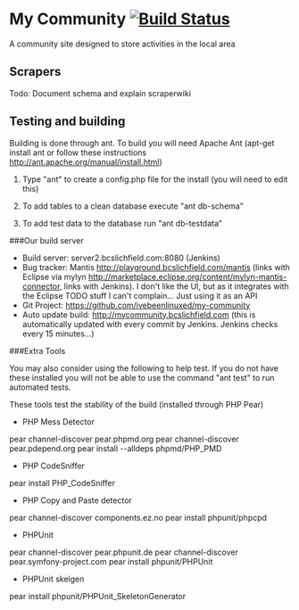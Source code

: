 My Community [![Build Status](http://server2.bcslichfield.com:8080/job/My%20Community/badge/icon)](http://server2.bcslichfield.com:8080/job/My%20Community/)
============

A community site designed to store activities in the local area

Scrapers
--------

Todo: Document schema and explain scraperwiki


Testing and building
--------------------

Building is done through ant. To build you will need Apache Ant (apt-get install ant or follow these instructions http://ant.apache.org/manual/install.html)

1) Type "ant" to create a config.php file for the install (you will need to edit this)

2) To add tables to a clean database execute "ant db-schema"

3) To add test data to the database run "ant db-testdata"

###Our build server
* Build server: server2.bcslichfield.com:8080 (Jenkins)
* Bug tracker: Mantis http://playground.bcslichfield.com/mantis (links with Eclipse via mylyn http://marketplace.eclipse.org/content/mylyn-mantis-connector, links with Jenkins). I don't like the UI, but as it integrates with the Eclipse TODO stuff I can't complain... Just using it as an API
* Git Project: https://github.com/ivebeenlinuxed/my-community
* Auto update build: http://mycommunity.bcslichfield.com (this is automatically updated with every commit by Jenkins. Jenkins checks every 15 minutes...)

###Extra Tools

You may also consider using the following to help test. If you do not have these installed you will not
be able to use the command "ant test" to run automated tests.

These tools test the stability of the build (installed through PHP Pear)

* PHP Mess Detector 

pear channel-discover pear.phpmd.org 
pear channel-discover pear.pdepend.org 
pear install --alldeps phpmd/PHP_PMD
 
* PHP CodeSniffer

pear install PHP_CodeSniffer

* PHP Copy and Paste detector

pear channel-discover components.ez.no
pear install phpunit/phpcpd

* PHPUnit

pear channel-discover pear.phpunit.de
pear channel-discover pear.symfony-project.com
pear install phpunit/PHPUnit

* PHPUnit skelgen

pear install phpunit/PHPUnit_SkeletonGenerator
